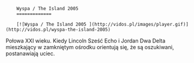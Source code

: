 
        Wyspa / The Island 2005 
        =============
        
        [![Wyspa / The Island 2005 ](http://vidos.pl/images/player.gif)](http://vidos.pl/wyspa-the-island-2005)
        
        
 Połowa XXI wieku. Kiedy Lincoln Sześć Echo i Jordan Dwa Delta mieszkający w zamkniętym ośrodku orientują się, że są oszukiwani, postanawiają uciec.
    